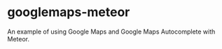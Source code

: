 googlemaps-meteor
=================

An example of using Google Maps and Google Maps Autocomplete with Meteor.
